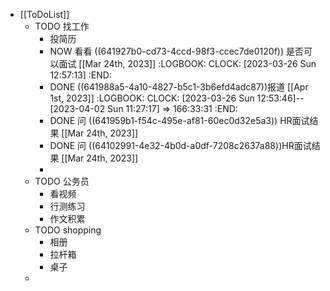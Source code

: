 - [[ToDoList]]
	- TODO 找工作
		- 投简历
		- NOW  看看 ((641927b0-cd73-4ccd-98f3-ccec7de0120f)) 是否可以面试 [[Mar 24th, 2023]]
		  :LOGBOOK:
		  CLOCK: [2023-03-26 Sun 12:57:13]
		  :END:
		- DONE ((641988a5-4a10-4827-b5c1-3b6efd4adc87))报道 [[Apr 1st, 2023]]
		  :LOGBOOK:
		  CLOCK: [2023-03-26 Sun 12:53:46]--[2023-04-02 Sun 11:27:17] =>  166:33:31
		  :END:
		- DONE 问 ((641959b1-f54c-495e-af81-60ec0d32e5a3)) HR面试结果 [[Mar 24th, 2023]]
		- DONE 问 ((64102991-4e32-4b0d-a0df-7208c2637a88))HR面试结果 [[Mar 24th, 2023]]
		-
	- TODO 公务员
		- 看视频
		- 行测练习
		- 作文积累
	- TODO shopping
		- 相册
		- 拉杆箱
		- 桌子
	-